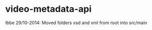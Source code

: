 video-metadata-api
================

Ibbe 29/10-2014:
Moved folders xsd and xml from root into src/main

